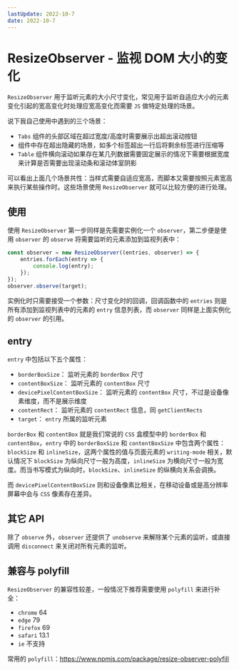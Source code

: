 ```yaml
---
lastUpdate: 2022-10-7
date: 2022-10-7
---
```

# ResizeObserver - 监视 DOM 大小的变化

`ResizeObserver` 用于监听元素的大小尺寸变化，常见用于监听自适应大小的元素变化引起的宽高变化时处理应宽高变化而需要 `JS` 做特定处理的场景。

说下我自己使用中遇到的三个场景：

-   `Tabs` 组件的头部区域在超过宽度/高度时需要展示出超出滚动按钮
-   组件中存在超出隐藏的场景，如多个标签超出一行后将剩余标签进行压缩等
-   `Table` 组件横向滚动如果存在某几列数据需要固定展示的情况下需要根据宽度来计算是否需要出现滚动条和滚动体室阴影

可以看出上面几个场景共性：当样式需要自适应宽高，而脚本又需要按照元素宽高来执行某些操作时。这些场景使用 `ResizeObserver` 就可以比较方便的进行处理。

## 使用

使用 `ResizeObserver` 第一步同样是先需要实例化一个 `observer`，第二步便是使用 `observer` 的 `observe` 将需要监听的元素添加到监视列表中：

```js
const observer = new ResizeObserver((entries, observer) => {
    entries.forEach(entry => {
        console.log(entry);
    });
});
observer.observe(target);
```

实例化时只需要接受一个参数：尺寸变化时的回调，回调函数中的 `entries` 则是所有添加到监视列表中的元素的 `entry` 信息列表，而 `observer` 同样是上面实例化的 `observer` 的引用。

## entry

`entry` 中包括以下五个属性：

-   `borderBoxSize`： 监听元素的 `borderBox` 尺寸
-   `contentBoxSize`： 监听元素的 `contentBox` 尺寸
-   `devicePixelContentBoxSize`： 监听元素的 `contentBox` 尺寸，不过是设备像素维度，而不是展示维度
-   `contentRect`： 监听元素的 `contentRect` 信息，同 `getClientRects`
-   `target`： `entry` 所属的监听元素

`borderBox` 和 `contentBox` 就是我们常说的 `CSS` 盒模型中的 `borderBox` 和 `contentBox`，`entry` 中的 `borderBoxSize` 和 `contentBoxSize` 中包含两个属性：`blockSize` 和 `inlineSize`，这两个属性的值与页面元素的 `writing-mode` 相关，默认情况下 `blockSize` 为纵向尺寸一般为高度，`inlineSize` 为横向尺寸一般为宽度。而当书写模式为纵向时，`blockSize`、`inlineSize` 的纵横向关系会调换。

而 `devicePixelContentBoxSize` 则和设备像素比相关，在移动设备或是高分辨率屏幕中会与 `CSS` 像素存在差异。

## 其它 API

除了 `observe` 外，`observer` 还提供了 `unobserve` 来解除某个元素的监听，或直接调用 `disconnect` 来关闭对所有元素的监听。

## 兼容与 polyfill

`ResizeObserver` 的兼容性较差，一般情况下推荐需要使用 `polyfill` 来进行补全：

-   `chrome` 64
-   `edge` 79
-   `firefox` 69
-   `safari` 13.1
-   `ie` 不支持

常用的 `polyfill`：https://www.npmjs.com/package/resize-observer-polyfill

